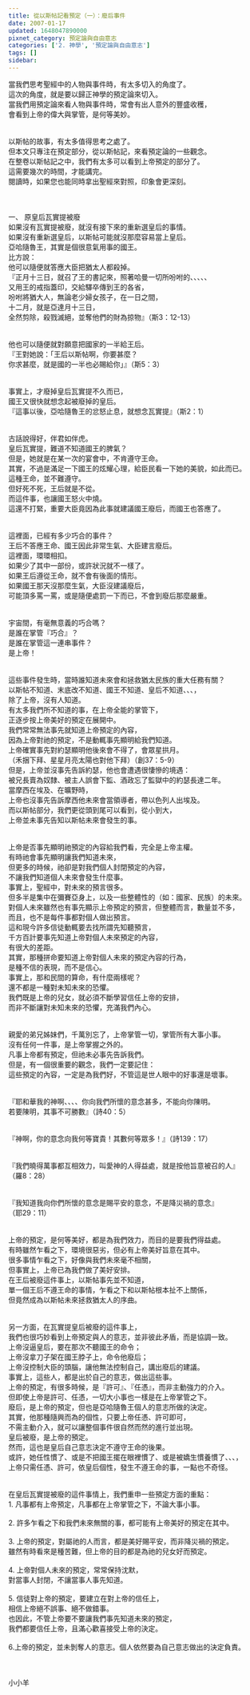```yaml
---
title: 從以斯帖記看預定（一）：廢后事件
date: 2007-01-17
updated: 1648047890000
pixnet_category: 預定論與自由意志
categories: ['2. 神學', '預定論與自由意志']
tags: []
sidebar: 
---
```


<div>當我們思考聖經中的人物與事件時，有太多切入的角度了。</div>
<div>這次的角度，就是要以歸正神學的預定論來切入。</div>
<div>當我們用預定論來看人物與事件時，常會有出人意外的豐盛收穫，</div>
<div>會看到上帝的偉大與掌管，是何等美妙。 </div>
<div> </div>
<div> </div>
<div>以斯帖的故事，有太多值得思考之處了。</div>
<div>但本文只專注在預定部分，從以斯帖記，來看預定論的一些觀念。</div>
<div>在整卷以斯帖記之中，我們有太多可以看到上帝預定的部分了。</div>
<div>這需要幾次的時間，才能講完。</div>
<div>閱讀時，如果您也能同時拿出聖經來對照，印象會更深刻。</div>
<div> </div>
<div> </div>
<div> </div>
<div>一、 原皇后瓦實提被廢</div>
<div>如果沒有瓦實提被廢，就沒有接下來的重新選皇后的事情。</div>
<div>如果沒有重新選皇后，以斯帖可能就沒那麼容易當上皇后。</div>
<div>亞哈隨魯王，其實是個很意氣用事的國王。</div>
<div>比方說：</div>
<div>他可以隨便就答應大臣把猶太人都殺掉。</div>
<div>『正月十三日，就召了王的書記來，照著哈曼一切所吩咐的、、、、、</div>
<div>又用王的戒指蓋印，交給驛卒傳到王的各省，</div>
<div>吩咐將猶大人，無論老少婦女孩子，在一日之間，</div>
<div>十二月，就是亞達月十三日，</div>
<div>全然剪除，殺戮滅絕，並奪他們的財為掠物』（斯3：12-13）</div>
<div> </div>
<div> </div>
<div>他也可以隨便就對願意把國家的一半給王后。</div>
<div>『王對她說：「王后以斯帖啊，你要甚麼？</div>
<div>你求甚麼，就是國的一半也必賜給你」』（斯5：3）</div>
<div> </div>
<div> </div>
<div>事實上，才廢掉皇后瓦實提不久而已，</div>
<div>國王又很快就想念起被廢掉的皇后。</div>
<div>『這事以後，亞哈隨魯王的忿怒止息，就想念瓦實提』（斯2：1）</div>
<div> </div>
<div> </div>
<div>古話說得好，伴君如伴虎。</div>
<div>皇后瓦實提，難道不知道國王的脾氣？</div>
<div>但是，她就是在某一次的宴會中，不肯遵守王命。</div>
<div>其實，不過是滿足一下國王的炫耀心理，給臣民看一下她的美貌，如此而已。</div>
<div>這種王命，並不難遵守。</div>
<div>但好死不死，王后就是不從。</div>
<div>而這件事，也讓國王怒火中燒。</div>
<div>這還不打緊，重要大臣竟因為此事就建議國王廢后，而國王也答應了。</div>
<div> </div>
<div> </div>
<div>這裡面，已經有多少巧合的事件？</div>
<div>王后不答應王命、國王因此非常生氣、大臣建言廢后。</div>
<div>這裡面，環環相扣。</div>
<div>如果少了其中一部份，或許狀況就不一樣了。</div>
<div>如果王后遵從王命，就不會有後面的情形。</div>
<div>如果國王那天沒那麼生氣，大臣沒建議廢后，</div>
<div>可能頂多罵一罵，或是隨便處罰一下而已，不會到廢后那麼嚴重。</div>
<div> </div>
<div> </div>
<div>宇宙間，有毫無意義的巧合嗎？</div>
<div>是誰在掌管『巧合』？</div>
<div>是誰在掌管這一連串事件？</div>
<div>是上帝！</div>
<div> </div>
<div> </div>
<div>這些事件發生時，當時誰知道未來會和拯救猶太民族的重大任務有關？</div>
<div>以斯帖不知道、末底改不知道、國王不知道、皇后不知道、、、，</div>
<div>除了上帝，沒有人知道。</div>
<div>有太多我們所不知道的事，在上帝全能的掌管下，</div>
<div>正逐步按上帝美好的預定在展開中。</div>
<div>我們常常無法事先就知道上帝預定的內容，</div>
<div>因為上帝對祂的預定，不是動輒事先顯明給我們知道。</div>
<div>上帝確實事先對約瑟顯明他後來會不得了，會眾星拱月。</div>
<div>（禾捆下拜、星星月亮太陽也對他下拜）（創37：5-9）</div>
<div>但是，上帝並沒事先告訴約瑟，他也會遭遇很悽慘的境遇：</div>
<div>被兄長賣為奴隸、被主人誤會下監、酒政忘了監獄中的約瑟長達二年。</div>
<div>當摩西在埃及、在曠野時，</div>
<div>上帝也沒事先告訴摩西他未來會當領導者，帶以色列人出埃及。</div>
<div>而以斯帖部分，我們更從頭到尾可以看到，從小到大，</div>
<div>上帝並未事先告知以斯帖未來會發生的事。</div>
<div> </div>
<div> </div>
<div>上帝是否事先顯明祂預定的內容給我們看，完全是上帝主權。</div>
<div>有時祂會事先顯明讓我們知道未來，</div>
<div>但更多的時候，祂卻是對我們個人封閉預定的內容，</div>
<div>不讓我們知道個人未來會發生什麼事。</div>
<div>事實上，聖經中，對未來的預言很多。</div>
<div>但多半是集中在彌賽亞身上，以及一些整體性的（如：國家、民族）的未來。</div>
<div>對個人未來雖然也有事先顯示上帝預定的預言，但整體而言，數量並不多，</div>
<div>而且，也不是每件事都對個人做出預言。</div>
<div>這和現今許多信徒動輒要去找所謂先知聽預言，</div>
<div>千方百計要事先知道上帝對個人未來預定的內容，</div>
<div>有很大的差距。</div>
<div>其實，那種拼命要知道上帝對個人未來的預定內容的行為，</div>
<div>是種不信的表現，而不是信心。</div>
<div>事實上，那和民間的算命，有什麼兩樣呢？</div>
<div>還不都是一種對未知未來的恐懼。</div>
<div>我們既是上帝的兒女，就必須不斷學習信任上帝的安排，</div>
<div>而非不斷讓對未知未來的恐懼，充滿我們內心。</div>
<div> </div>
<div> </div>
<div>親愛的弟兄姊妹們，千萬別忘了，上帝掌管一切，掌管所有大事小事。</div>
<div>沒有任何一件事，是上帝掌握之外的。</div>
<div>凡事上帝都有預定，但祂未必事先告訴我們。</div>
<div>但是，有一個很重要的觀念，我們一定要記住：</div>
<div>這些預定的內容，一定是為我們好，不管這是世人眼中的好事還是壞事。</div>
<div> </div>
<div> </div>
<div>『耶和華我的神啊、、、、你向我們所懷的意念甚多，不能向你陳明。</div>
<div>若要陳明，其事不可勝數』（詩40：5）</div>
<div> </div>
<div> </div>
<div>『神啊，你的意念向我何等寶貴！其數何等眾多！』（詩139：17）</div>
<div> </div>
<div> </div>
<div>『我們曉得萬事都互相效力，叫愛神的人得益處，就是按他旨意被召的人』</div>
<div>（羅8：28）</div>
<div> </div>
<div> </div>
<div>『我知道我向你們所懷的意念是賜平安的意念，不是降災禍的意念』</div>
<div>（耶29：11）</div>
<div> </div>
<div> </div>
<div>上帝的預定，是何等美好，都是為我們效力，而目的是要我們得益處。</div>
<div>有時雖然乍看之下，環境很惡劣，但必有上帝美好旨意在其中。</div>
<div>很多事情乍看之下，好像與我們未來毫不相關，</div>
<div>但事實上，上帝已為我們做了美好安排。</div>
<div>在王后被廢這件事上，以斯帖事先並不知道，</div>
<div>單一個王后不遵王命的事情，乍看之下和以斯帖根本扯不上關係，</div>
<div>但竟然成為以斯帖未來拯救猶太人的序曲。</div>
<div> </div>
<div> </div>
<div>另一方面，在瓦實提皇后被廢的這件事上，</div>
<div>我們也很巧妙看到上帝預定與人的意志，並非彼此矛盾，而是協調一致。</div>
<div>上帝沒逼皇后，要在那次不聽國王的命令；</div>
<div>上帝沒拿刀子架在國王脖子上，命令他廢后；</div>
<div>上帝沒控制大臣的頭腦，讓他無法控制自己，講出廢后的建議。</div>
<div>事實上，這些人，都是出於自己的意志，做出這些事。</div>
<div>上帝的預定，有很多時候，是『許可』、『任憑』，而非主動強力的介入。</div>
<div>但即使上帝是許可、任憑，一切大小事也一樣是在上帝掌管之下。</div>
<div>廢后，是上帝的預定，但也是亞哈隨魯王個人的意志所做的決定。</div>
<div>其實，他那種隨興而為的個性，只要上帝任憑、許可即可，</div>
<div>不需主動介入，就可以讓整個事件很自然而然的進行並出現。</div>
<div>皇后被廢，是上帝的預定。</div>
<div>然而，這也是皇后自己意志決定不遵守王命的後果。</div>
<div>或許，她任性慣了、或是不把國王擺在眼裡慣了、或是被嬌生慣養慣了、、、，</div>
<div>上帝只需任憑、許可，依皇后個性，發生不遵王命的事，一點也不奇怪。</div>
<div> </div>
<div> </div>
<div>在皇后瓦實提被廢的這件事情上，我們重申一些預定方面的重點：</div>
<div>1.<span style="white-space:pre"> </span>凡事都有上帝預定，凡事都在上帝掌管之下，不論大事小事。</div>
<div> </div>
<div>2.<span style="white-space:pre"> </span>許多乍看之下和我們未來無關的事，都可能有上帝美好的預定在其中。</div>
<div> </div>
<div>3.<span style="white-space:pre"> </span>上帝的預定，對屬祂的人而言，都是美好賜平安，而非降災禍的預定。</div>
<div>雖然有時看來是種苦難，但上帝的目的都是為祂的兒女好而預定。</div>
<div> </div>
<div>4.<span style="white-space:pre"> </span>上帝對個人未來的預定，常常保持沈默，</div>
<div>對當事人封閉，不讓當事人事先知道。</div>
<div> </div>
<div>5.<span style="white-space:pre"> </span>信徒對上帝的預定，要建立在對上帝的信任上，</div>
<div>相信上帝絕不誤事、絕不做錯事。</div>
<div>也因此，不管上帝要不要讓我們事先知道未來的預定，</div>
<div>我們都要信任上帝，且滿心歡喜接受上帝的決定。</div>
<div> </div>
<div>6.上帝的預定，並未剝奪人的意志。個人依然要為自己意志做出的決定負責。</div>
<div> </div>
<div> </div>
<div> </div>
<div>小小羊</div>
<div> </div>
<div> </div>

